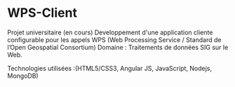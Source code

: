 # WPS-Client
Projet universitaire (en cours)
Developpement d'une application cliente configurable pour les appels WPS (Web Processing Service / Standard de l’Open Geospatial Consortium) 
Domaine : Traitements de données SIG sur le Web.

Technologies utilisées :(HTML5/CSS3, Angular JS, JavaScript, Nodejs, MongoDB)
